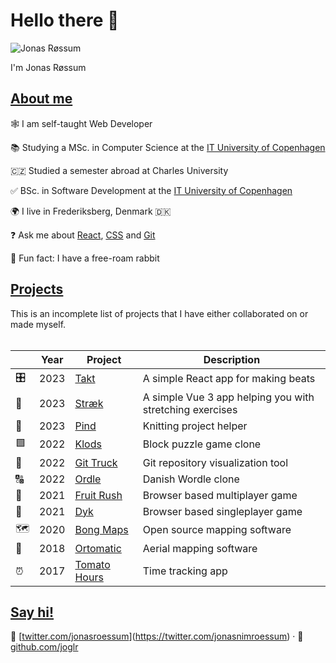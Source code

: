 # Hello there 👋

![Jonas Røssum](https://github.com/joglr.png)

I'm Jonas Røssum

## [About me](#about-me)

🕸️ I am self-taught Web Developer

📚 Studying a MSc. in Computer Science at the [IT University of Copenhagen](https://en.itu.dk)

🇨🇿 Studied a semester abroad at Charles University

✅ BSc. in Software Development at the [IT University of Copenhagen](https://en.itu.dk)

🌍 I live in Frederiksberg, Denmark 🇩🇰

❓ Ask me about [React](https://react.dev/), [CSS](https://developer.mozilla.org/en-US/docs/Web/CSS) and [Git](https://git-scm.com/)

🐇 Fun fact: I have a free-roam rabbit

## [Projects](#projects)

This is an incomplete list of projects that I have either collaborated on or made myself.
<br/><br/>

| &nbsp; | Year | Project                                                 | Description                                              |
| ------ | ---- | ------------------------------------------------------- | -------------------------------------------------------- |
| 🎛️     | 2023 | [Takt](https://takt.joglr.dev/)                       | A simple React app for making beats                   |
| 🧍     | 2023 | [Stræk](https://straek.joglr.dev/)                   | A simple Vue 3 app helping you with stretching exercises |
| 🧶     | 2023 | [Pind](https://pind.joglr.dev/)                         | Knitting project helper                                  |
| 🟩     | 2022 | [Klods](https://klods.joglr.dev/)                       | Block puzzle game clone                                  |
| 🚛     | 2022 | [Git Truck](https://github.com/git-truck/git-truck/)    | Git repository visualization tool                        |
| 🔠     | 2022 | [Ordle](https://ordle.joglr.dev/)                       | Danish Wordle clone                                      |
| 🐒     | 2021 | [Fruit Rush](https://fruit-rush.joglr.dev/)             | Browser based multiplayer game                           |
| 🦅     | 2021 | [Dyk](https://dyk.joglr.dev/)                           | Browser based singleplayer game                         |
| 🗺      | 2020 | [Bong Maps](https://github.com/bong-inc/bong-maps)      | Open source mapping software                             |
| 🤖     | 2018 | [Ortomatic](https://apps.dronekompagniet.dk/ortomatic/) | Aerial mapping software                                  |
| ⏰     | 2017 | [Tomato Hours](https://tomato-hours.joglr.dev/)         | Time tracking app                                        |

## [Say hi!](#say-hi)

🦋 [[twitter.com/jonasroessum]([bsky.app/profile/joglr.bsky.social](https://bsky.app/profile/joglr.bsky.social))](https://twitter.com/jonasnimroessum) &middot;
🐙 [github.com/joglr](https://github.com/joglr)
